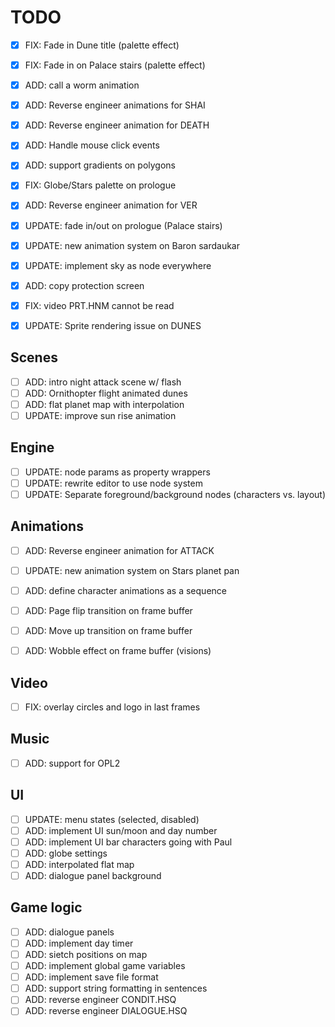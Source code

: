 # TODO

- [X] FIX: Fade in Dune title (palette effect)
- [X] FIX: Fade in on Palace stairs (palette effect)
- [X] ADD: call a worm animation
- [X] ADD: Reverse engineer animations for SHAI
- [X] ADD: Reverse engineer animation for DEATH
- [X] ADD: Handle mouse click events
- [X] ADD: support gradients on polygons

- [X] FIX: Globe/Stars palette on prologue
- [X] ADD: Reverse engineer animation for VER
- [X] UPDATE: fade in/out on prologue (Palace stairs)
- [X] UPDATE: new animation system on Baron sardaukar
- [X] UPDATE: implement sky as node everywhere
- [X] ADD: copy protection screen
- [X] FIX: video PRT.HNM cannot be read
- [X] UPDATE: Sprite rendering issue on DUNES

## Scenes

- [ ] ADD: intro night attack scene w/ flash
- [ ] ADD: Ornithopter flight animated dunes
- [ ] ADD: flat planet map with interpolation
- [ ] UPDATE: improve sun rise animation

## Engine

- [ ] UPDATE: node params as property wrappers
- [ ] UPDATE: rewrite editor to use node system
- [ ] UPDATE: Separate foreground/background nodes (characters vs. layout)

## Animations

- [ ] ADD: Reverse engineer animation for ATTACK

- [ ] UPDATE: new animation system on Stars planet pan
- [ ] ADD: define character animations as a sequence

- [ ] ADD: Page flip transition on frame buffer
- [ ] ADD: Move up transition on frame buffer
- [ ] ADD: Wobble effect on frame buffer (visions)

## Video

- [ ] FIX: overlay circles and logo in last frames

## Music

- [ ] ADD: support for OPL2

## UI 

- [ ] UPDATE: menu states (selected, disabled)
- [ ] ADD: implement UI sun/moon and day number
- [ ] ADD: implement UI bar characters going with Paul
- [ ] ADD: globe settings
- [ ] ADD: interpolated flat map
- [ ] ADD: dialogue panel background

## Game logic

- [ ] ADD: dialogue panels
- [ ] ADD: implement day timer 
- [ ] ADD: sietch positions on map
- [ ] ADD: implement global game variables
- [ ] ADD: implement save file format
- [ ] ADD: support string formatting in sentences
- [ ] ADD: reverse engineer CONDIT.HSQ
- [ ] ADD: reverse engineer DIALOGUE.HSQ
